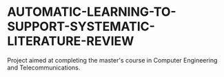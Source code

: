 # AUTOMATIC-LEARNING-TO-SUPPORT-SYSTEMATIC-LITERATURE-REVIEW
Project aimed at completing the master's course in Computer Engineering and Telecommunications.
